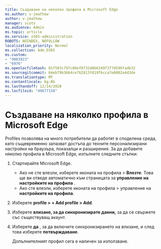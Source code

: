 ```yaml
---
title: Създаване на няколко профила в Microsoft Edge
ms.author: v-jmathew
author: v-jmathew
manager: scotv
ms.audience: Admin
ms.topic: article
ms.service: o365-administration
ROBOTS: NOINDEX, NOFOLLOW
localization_priority: Normal
ms.collection: Adm_O365
ms.custom:
- "9003923"
- "6976"
ms.openlocfilehash: 01f503c797c89ef8f3240b6349f3f7d596fadb32
ms.sourcegitcommit: 64eb79b3664ce762813fd19fbcca7e6002a4d3de
ms.translationtype: MT
ms.contentlocale: bg-BG
ms.lasthandoff: 12/14/2020
ms.locfileid: "49677158"
---
```

# <a name="create-multiple-profiles-in-microsoft-edge"></a>Създаване на няколко профила в Microsoft Edge

Profiles позволява на много потребители да работят в споделена среда, като същевременно запазват достъпа до техните персонализирани настройки на браузъра, показалци и разширения. За да добавите няколко профила в Microsoft Edge, изпълнете следните стъпки:

1. Стартирайте Microsoft Edge.
    - Ако не сте влезли, изберете иконата на профила > **Влезте**. Това ще ви отведе автоматично към страницата за **управление на настройките на профила** .
    - Ако сте влезли, изберете иконата на профила > управление на **настройките на профила**.
2. Изберете **profile > + Add profile > Add**.
3. Изберете **влизане, за да синхронизирате данни,** за да се свържете със съществуващ акаунт.
4. Изберете **да** , за да включите синхронизирането на влизане, и след това изберете **потвърждаване**.

    Допълнителният профил сега е наличен за използване.
